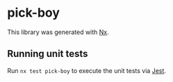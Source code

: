 # pick-boy

This library was generated with [Nx](https://nx.dev).

## Running unit tests

Run `nx test pick-boy` to execute the unit tests via [Jest](https://jestjs.io).
